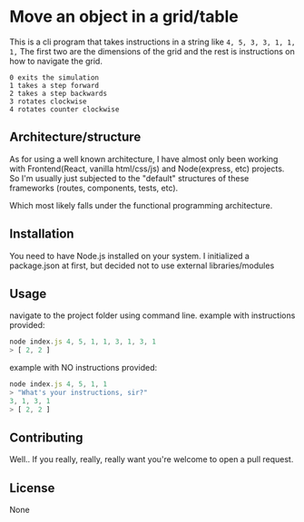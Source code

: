 # Move an object in a grid/table

This is a cli program that takes instructions in a string like `4, 5, 3, 3, 1, 1, 1,`
The first two are the dimensions of the grid and the rest is instructions on how to navigate the grid.

```
0 exits the simulation
1 takes a step forward
2 takes a step backwards
3 rotates clockwise
4 rotates counter clockwise
```

## Architecture/structure

As for using a well known architecture, I have almost only been working
with Frontend(React, vanilla html/css/js) and Node(express, etc) projects.
So I'm usually just subjected to the "default" structures of these frameworks (routes, components, tests, etc).

Which most likely falls under the functional programming architecture.

## Installation

You need to have Node.js installed on your system.
I initialized a package.json at first, but decided not to use external libraries/modules

## Usage

navigate to the project folder using command line.
example with instructions provided:

```javascript
node index.js 4, 5, 1, 1, 3, 1, 3, 1
> [ 2, 2 ]
```

example with NO instructions provided:

```javascript
node index.js 4, 5, 1, 1
> "What's your instructions, sir?"
3, 1, 3, 1
> [ 2, 2 ]
```

## Contributing

Well.. If you really, really, really want you're welcome to open a pull request.

## License

None
